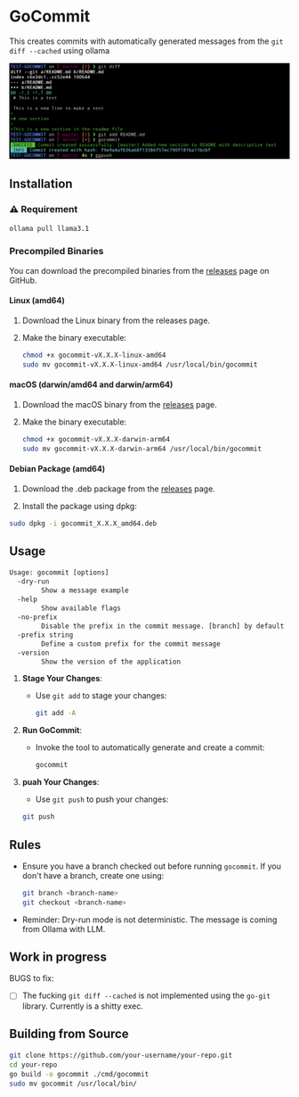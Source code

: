 # GoCommit

This creates commits with automatically generated messages from the `git diff --cached` using ollama

![example](images/gocommit.png)


## Installation

### ⚠️ Requirement
```
ollama pull llama3.1
```
### Precompiled Binaries

You can download the precompiled binaries from the [releases](https://github.com/vicendominguez/gocommit/releases) page on GitHub.

#### Linux (amd64)

1. Download the Linux binary from the releases page.
2. Make the binary executable:

   ```bash
   chmod +x gocommit-vX.X.X-linux-amd64
   sudo mv gocommit-vX.X.X-linux-amd64 /usr/local/bin/gocommit
   ```

#### macOS (darwin/amd64 and darwin/arm64)

1. Download the macOS binary from the [releases](https://github.com/vicendominguez/gocommit/releases) page.
2. Make the binary executable:

   ```bash
   chmod +x gocommit-vX.X.X-darwin-arm64
   sudo mv gocommit-vX.X.X-darwin-arm64 /usr/local/bin/gocommit
   ```

#### Debian Package (amd64)

1. Download the .deb package from the [releases](https://github.com/vicendominguez/gocommit/releases) page.

2. Install the package using dpkg:

```bash
sudo dpkg -i gocommit_X.X.X_amd64.deb
```

## Usage

```
Usage: gocommit [options]
  -dry-run
    	Show a message example
  -help
    	Show available flags
  -no-prefix
    	Disable the prefix in the commit message. [branch] by default
  -prefix string
    	Define a custom prefix for the commit message
  -version
    	Show the version of the application
```


1. **Stage Your Changes**:
   - Use `git add` to stage your changes:
     ```bash
     git add -A
     ```

2. **Run GoCommit**:
   - Invoke the tool to automatically generate and create a commit:
     ```bash
     gocommit
     ```
3. **puah Your Changes**:
   -  Use  `git push` to push your changes:
     ```bash
     git push
     ```

## Rules

- Ensure you have a branch checked out before running `gocommit`. If you don't have a branch, create one using:
  ```bash
  git branch <branch-name>
  git checkout <branch-name>

- Reminder: Dry-run mode is not deterministic. The message is coming from Ollama with LLM.   

## Work in progress

BUGS to fix:

- [ ] The fucking `git diff --cached` is  not implemented using the `go-git` library. Currently is a shitty exec.

## Building from Source

  ```bash
  git clone https://github.com/your-username/your-repo.git
  cd your-repo
  go build -o gocommit ./cmd/gocommit
  sudo mv gocommit /usr/local/bin/ 
  ```
